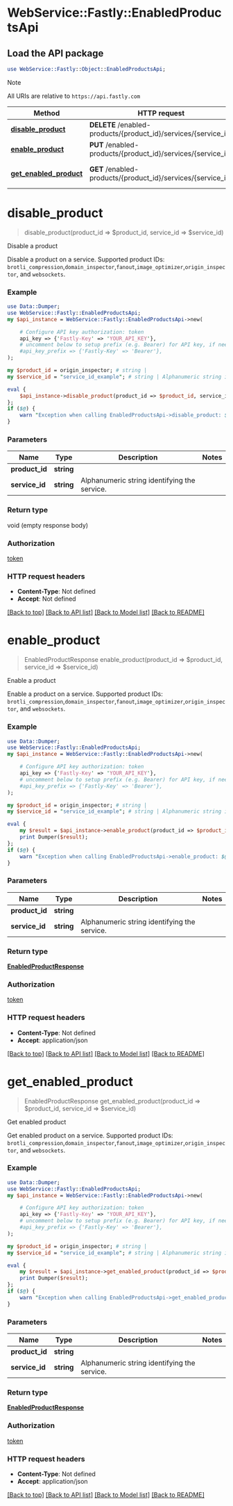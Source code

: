 # WebService::Fastly::EnabledProductsApi

## Load the API package
```perl
use WebService::Fastly::Object::EnabledProductsApi;
```

> [!NOTE]
> All URIs are relative to `https://api.fastly.com`

Method | HTTP request | Description
------ | ------------ | -----------
[**disable_product**](EnabledProductsApi.md#disable_product) | **DELETE** /enabled-products/{product_id}/services/{service_id} | Disable a product
[**enable_product**](EnabledProductsApi.md#enable_product) | **PUT** /enabled-products/{product_id}/services/{service_id} | Enable a product
[**get_enabled_product**](EnabledProductsApi.md#get_enabled_product) | **GET** /enabled-products/{product_id}/services/{service_id} | Get enabled product


# **disable_product**
> disable_product(product_id => $product_id, service_id => $service_id)

Disable a product

Disable a product on a service. Supported product IDs: `brotli_compression`,`domain_inspector`,`fanout`,`image_optimizer`,`origin_inspector`, and `websockets`.

### Example
```perl
use Data::Dumper;
use WebService::Fastly::EnabledProductsApi;
my $api_instance = WebService::Fastly::EnabledProductsApi->new(

    # Configure API key authorization: token
    api_key => {'Fastly-Key' => 'YOUR_API_KEY'},
    # uncomment below to setup prefix (e.g. Bearer) for API key, if needed
    #api_key_prefix => {'Fastly-Key' => 'Bearer'},
);

my $product_id = origin_inspector; # string | 
my $service_id = "service_id_example"; # string | Alphanumeric string identifying the service.

eval {
    $api_instance->disable_product(product_id => $product_id, service_id => $service_id);
};
if ($@) {
    warn "Exception when calling EnabledProductsApi->disable_product: $@\n";
}
```

### Parameters

Name | Type | Description  | Notes
------------- | ------------- | ------------- | -------------
 **product_id** | **string**|  | 
 **service_id** | **string**| Alphanumeric string identifying the service. | 

### Return type

void (empty response body)

### Authorization

[token](../README.md#token)

### HTTP request headers

 - **Content-Type**: Not defined
 - **Accept**: Not defined

[[Back to top]](#) [[Back to API list]](../README.md#documentation-for-api-endpoints) [[Back to Model list]](../README.md#documentation-for-models) [[Back to README]](../README.md)

# **enable_product**
> EnabledProductResponse enable_product(product_id => $product_id, service_id => $service_id)

Enable a product

Enable a product on a service. Supported product IDs: `brotli_compression`,`domain_inspector`,`fanout`,`image_optimizer`,`origin_inspector`, and `websockets`.

### Example
```perl
use Data::Dumper;
use WebService::Fastly::EnabledProductsApi;
my $api_instance = WebService::Fastly::EnabledProductsApi->new(

    # Configure API key authorization: token
    api_key => {'Fastly-Key' => 'YOUR_API_KEY'},
    # uncomment below to setup prefix (e.g. Bearer) for API key, if needed
    #api_key_prefix => {'Fastly-Key' => 'Bearer'},
);

my $product_id = origin_inspector; # string | 
my $service_id = "service_id_example"; # string | Alphanumeric string identifying the service.

eval {
    my $result = $api_instance->enable_product(product_id => $product_id, service_id => $service_id);
    print Dumper($result);
};
if ($@) {
    warn "Exception when calling EnabledProductsApi->enable_product: $@\n";
}
```

### Parameters

Name | Type | Description  | Notes
------------- | ------------- | ------------- | -------------
 **product_id** | **string**|  | 
 **service_id** | **string**| Alphanumeric string identifying the service. | 

### Return type

[**EnabledProductResponse**](EnabledProductResponse.md)

### Authorization

[token](../README.md#token)

### HTTP request headers

 - **Content-Type**: Not defined
 - **Accept**: application/json

[[Back to top]](#) [[Back to API list]](../README.md#documentation-for-api-endpoints) [[Back to Model list]](../README.md#documentation-for-models) [[Back to README]](../README.md)

# **get_enabled_product**
> EnabledProductResponse get_enabled_product(product_id => $product_id, service_id => $service_id)

Get enabled product

Get enabled product on a service. Supported product IDs: `brotli_compression`,`domain_inspector`,`fanout`,`image_optimizer`,`origin_inspector`, and `websockets`.

### Example
```perl
use Data::Dumper;
use WebService::Fastly::EnabledProductsApi;
my $api_instance = WebService::Fastly::EnabledProductsApi->new(

    # Configure API key authorization: token
    api_key => {'Fastly-Key' => 'YOUR_API_KEY'},
    # uncomment below to setup prefix (e.g. Bearer) for API key, if needed
    #api_key_prefix => {'Fastly-Key' => 'Bearer'},
);

my $product_id = origin_inspector; # string | 
my $service_id = "service_id_example"; # string | Alphanumeric string identifying the service.

eval {
    my $result = $api_instance->get_enabled_product(product_id => $product_id, service_id => $service_id);
    print Dumper($result);
};
if ($@) {
    warn "Exception when calling EnabledProductsApi->get_enabled_product: $@\n";
}
```

### Parameters

Name | Type | Description  | Notes
------------- | ------------- | ------------- | -------------
 **product_id** | **string**|  | 
 **service_id** | **string**| Alphanumeric string identifying the service. | 

### Return type

[**EnabledProductResponse**](EnabledProductResponse.md)

### Authorization

[token](../README.md#token)

### HTTP request headers

 - **Content-Type**: Not defined
 - **Accept**: application/json

[[Back to top]](#) [[Back to API list]](../README.md#documentation-for-api-endpoints) [[Back to Model list]](../README.md#documentation-for-models) [[Back to README]](../README.md)

